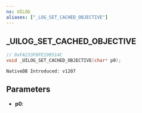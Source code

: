 ```yaml
---
ns: UILOG
aliases: ["_LOG_SET_CACHED_OBJECTIVE"]
---
```

## _UILOG_SET_CACHED_OBJECTIVE

```c
// 0xFA233F8FE190514C
void _UILOG_SET_CACHED_OBJECTIVE(char* p0);
```

```
NativeDB Introduced: v1207
```

## Parameters
* **p0**:
